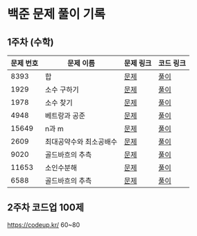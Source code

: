 # 백준 문제 풀이 기록

## 1주차 (수학)

| 문제 번호 | 문제 이름   | 문제 링크 | 코드 링크 |
|---------|-----------|---------|---------|
| 8393    | 합        | [문제](https://www.acmicpc.net/problem/8393) | [풀이](week1_math/8393_sum.py) |
| 1929    | 소수 구하기 | [문제](https://www.acmicpc.net/problem/1929) | [풀이](week1_math/1929_prime_num.py) |
| 1978 | 소수 찾기 | [문제](https://www.acmicpc.net/problem/1978) | [풀이](week1_math/1978_find_prime_num.py) |
| 4948 | 베트랑과 공준 | [문제](https://www.acmicpc.net/problem/4948) |[풀이](week1_math/4948_Chebyshev's_Theorem.py)
| 15649| n과 m | [문제](https://www.acmicpc.net/problem/15649) | [풀이](week1_math/15649_n_m(1).py)|
| 2609 | 최대공약수와 최소공배수 | [문제](https://www.acmicpc.net/problem/2609) | [풀이](week1_math/2609_gcd_lcm.py)|
| 9020 | 골드바흐의 추측 | [문제](https://www.acmicpc.net/problem/9020) | [풀이](week1_math/9020_Goldbach's_Conjecture.py)
| 11653 | 소인수분해 | [문제](https://www.acmicpc.net/problem/11653) | [풀이](week1_math/11653_prime_factorization.py)
| 6588 | 골드바흐의 추측 | [문제](https://www.acmicpc.net/problem/6588) | [풀이](week1_math/6599_Goldbach's_Conjecture2.py)

## 2주차 코드업 100제 
https://codeup.kr/ 
60~80




